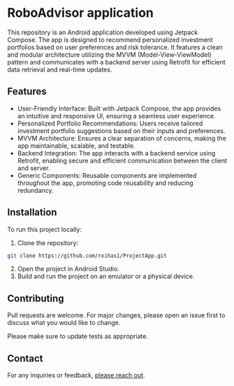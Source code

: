# RoboAdvisor application 

This repository is an Android application developed using Jetpack Compose. The app is designed to recommend personalized investment portfolios based on user preferences and risk tolerance. It features a clean and modular architecture utilizing the MVVM (Model-View-ViewModel) pattern and communicates with a backend server using Retrofit for efficient data retrieval and real-time updates.

## Features
* User-Friendly Interface: Built with Jetpack Compose, the app provides an intuitive and responsive UI, ensuring a seamless user experience.
* Personalized Portfolio Recommendations: Users receive tailored investment portfolio suggestions based on their inputs and preferences.
* MVVM Architecture: Ensures a clear separation of concerns, making the app maintainable, scalable, and testable.
* Backend Integration: The app interacts with a backend service using Retrofit, enabling secure and efficient communication between the client and server.
* Generic Components: Reusable components are implemented throughout the app, promoting code reusability and reducing redundancy.

## Installation
To run this project locally:
1. Clone the repository: 

```bash
git clone https://github.com/roihas1/ProjectApp.git
```
2. Open the project in Android Studio.
3. Build and run the project on an emulator or a physical device.


## Contributing

Pull requests are welcome. For major changes, please open an issue first
to discuss what you would like to change.

Please make sure to update tests as appropriate.


## Contact
For any inquiries or feedback, [please reach out](mailto:roi.hass1@gmail.com).
